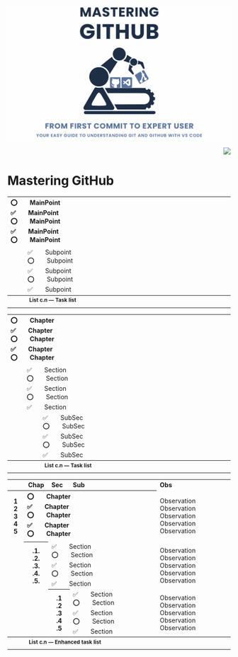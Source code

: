 <!-- PAL LOGO AND WEB ID START-->
<img width="896px" src="/website/00-comres/11-resources/02-images/readme-logo.png" alt="PAL Logo showing Wiki Documentation heading">
<p align="right"><img height="18px" src="https://img.shields.io/badge/Web_ID-SCOPE.md--eek-blue.svg"></p>
<!-- PAL LOGO AND WEB ID END-->

# Mastering GitHub 

<table name="l-cc-nn" align="center"><!-- TASK LIST START🔽🔽(BLANK LINE ABOVE) ⭕✅-->
<!-- MAIN LIST -->     <tr><th colspan="2" align="left">
⭕&emsp;&emsp;<!-- TEXT -->MainPoint<br>
✅&emsp;&emsp;<!-- TEXT -->MainPoint<br>
⭕&emsp;&emsp;<!-- TEXT -->MainPoint<br>
✅&emsp;&emsp;<!-- TEXT -->MainPoint<br>
⭕&emsp;&emsp;<!-- TEXT -->MainPoint<br>
<!-- END OF MAIN -->   </th></tr>
<!-- SUBLIST -->       <tr><td></td><td>
  ✅&emsp;&emsp;<!-- TEXT -->Subpoint<br>
  ⭕&emsp;&emsp;<!-- TEXT -->Subpoint<br>
  ✅&emsp;&emsp;<!-- TEXT -->Subpoint<br>
  ⭕&emsp;&emsp;<!-- TEXT -->Subpoint<br>
  ✅&emsp;&emsp;<!-- TEXT -->Subpoint<br>
<!-- END OF SUBLIST --></td></tr>
<!-- CAPTION -->          <tr><th width="52"></th><!-- SPACER -->
<!-- LIST WIDTH -->         <th align="left" width="900"><sup>&#8202;
<!-- CAPTION TEXT -->List c.n &mdash; Task list
                       </sup></th></tr>
</table>                             <!-- TASK LIST END  🔼🔼(BLANK LINE BELOW) -->

<table name="l-cc-nn" align="center"><!-- TASK LIST START🔽🔽(BLANK LINE ABOVE) ⭕✅-->
<!-- Chapter -->     <tr><th colspan="3" align="left">
⭕&emsp;&emsp;<!-- TEXT -->Chapter<br>
✅&emsp;&emsp;<!-- TEXT -->Chapter<br>
⭕&emsp;&emsp;<!-- TEXT -->Chapter<br>
✅&emsp;&emsp;<!-- TEXT -->Chapter<br>
⭕&emsp;&emsp;<!-- TEXT -->Chapter<br>
<!-- END OF Chapter -->   </th></tr>
<!-- Section -->       <tr><td></td><td colspan="2" align="left">
  ✅&emsp;&emsp;<!-- TEXT -->Section<br>
  ⭕&emsp;&emsp;<!-- TEXT -->Section<br>
  ✅&emsp;&emsp;<!-- TEXT -->Section<br>
  ⭕&emsp;&emsp;<!-- TEXT -->Section<br>
  ✅&emsp;&emsp;<!-- TEXT -->Section<br>
<!-- END OF Section --></td></tr>
<!-- Section -->       <tr><td></td><td></td><td align="left">
  ✅&emsp;&emsp;<!-- TEXT -->SubSec<br>
  ⭕&emsp;&emsp;<!-- TEXT -->SubSec<br>
  ✅&emsp;&emsp;<!-- TEXT -->SubSec<br>
  ⭕&emsp;&emsp;<!-- TEXT -->SubSec<br>
  ✅&emsp;&emsp;<!-- TEXT -->SubSec<br>
<!-- END OF Section --></td></tr>
<!-- CAPTION -->          <tr><th width="52"></th><th width="52"></th><!-- SPACER -->
<!-- LIST WIDTH -->         <th align="left" width="900"><sup>&#8202;
<!-- CAPTION TEXT -->List c.n &mdash; Task list
                       </sup></th></tr>
</table>                             <!-- TASK LIST END  🔼🔼(BLANK LINE BELOW) -->



<table name="l-cc-nn" align="center"><!-- TASK LIST START🔽🔽(BLANK LINE ABOVE) ⭕✅-->
<tr><th width="52"></th><th width="52">Chap</th><th align="left" width="52">Sec</th><th align="left" width="454">Sub</th><th align="left" width="300">Obs</th></tr>
<!-- CHAP No -->       <tr><th>
1<br>
2<br>
3<br>
4<br>
5<br>
<!-- END OF No -->       </th>
<!-- CHAP LIST -->       <th colspan="3" align="left">
⭕&emsp;&emsp;<!-- TEXT -->Chapter<br>
✅&emsp;&emsp;<!-- TEXT -->Chapter<br>
⭕&emsp;&emsp;<!-- TEXT -->Chapter<br>
✅&emsp;&emsp;<!-- TEXT -->Chapter<br>
⭕&emsp;&emsp;<!-- TEXT -->Chapter<br>
<!-- END OF CHAP -->     </th>
<!-- OBSERVATIONS -->    <td>
    Observation<br>
    Observation<br>
    Observation<br>
    Observation<br>
    Observation<br>
<!-- END OF OBS -->      </td>
<!-- END OF CHAPTER -->  </tr>
<!-- SECTION No -->      <tr><td></td><th>
.1.<br>
.2.<br>
.3.<br>
.4.<br>
.5.<br>
<!-- END OF No -->       </th>
<!-- SECTION LIST -->    <td colspan="2" align="left">
  ✅&emsp;&emsp;<!-- TEXT -->Section<br>
  ⭕&emsp;&emsp;<!-- TEXT -->Section<br>
  ✅&emsp;&emsp;<!-- TEXT -->Section<br>
  ⭕&emsp;&emsp;<!-- TEXT -->Section<br>
  ✅&emsp;&emsp;<!-- TEXT -->Section<br>
<!-- END OF SECTION --></td></td>
<!-- OBSERVATIONS -->  <td>
    Observation<br>
    Observation<br>
    Observation<br>
    Observation<br>
    Observation<br>
<!-- END OF OBS -->    </td>
<!-- END OF SECTION --></tr>
<!-- SUBSEC No -->     <tr><td></td><td></td><th>
.1<br>
.2<br>
.3<br>
.4<br>
.5<br>
<!-- END OF No -->       </th>
<!-- SUBSEC LIST -->     <td>
  ✅&emsp;&emsp;<!-- TEXT -->Section<br>
  ⭕&emsp;&emsp;<!-- TEXT -->Section<br>
  ✅&emsp;&emsp;<!-- TEXT -->Section<br>
  ⭕&emsp;&emsp;<!-- TEXT -->Section<br>
  ✅&emsp;&emsp;<!-- TEXT -->Section<br>
<!-- END OF SUBSEC --> </td></td>
<!-- OBSERVATIONS -->  <td>
    Observation<br>
    Observation<br>
    Observation<br>
    Observation<br>
    Observation<br>
<!-- END OF OBS -->    </td>
<!-- END OF SUBSEC --> </tr>
<!-- CAPTION -->       <tr><th></th><!-- SPACER -->
                       <th align="left" colspan="4
                       "><sup>&#8202;
<!-- CAPTION TEXT -->List c.n &mdash; Enhanced task list
                       </sup></th></tr>
</table>                             <!-- TASK LIST END  🔼🔼(BLANK LINE BELOW) -->




<br><br>